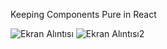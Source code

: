 Keeping Components Pure in React


![Ekran Alıntısı](https://user-images.githubusercontent.com/100282383/229132873-60cbbcbc-76e1-47a7-bcd9-7552fddaadbf.JPG)
![Ekran Alıntısı2](https://user-images.githubusercontent.com/100282383/229132886-f3020a3d-c96e-445c-9b9c-d85cd99613d4.JPG)
